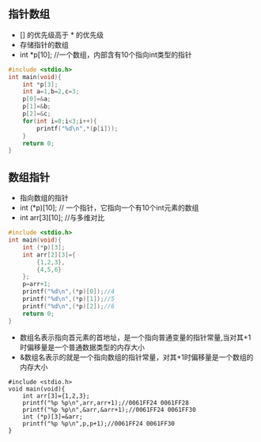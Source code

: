 ## 指针数组
* [] 的优先级高于 * 的优先级
* 存储指针的数组
* int *p[10];   //一个数组，内部含有10个指向int类型的指针
```c
#include <stdio.h>
int main(void){
    int *p[3];
    int a=1,b=2,c=3;
    p[0]=&a;
    p[1]=&b;
    p[2]=&c;
    for(int i=0;i<3;i++){
        printf("%d\n",*(p[i]));
    }
    return 0;
}
```
## 数组指针
* 指向数组的指针
* int (*p)[10];  // 一个指针，它指向一个有10个int元素的数组
* int arr[3][10]; //与多维对比
```c
#include <stdio.h>
int main(void){
    int (*p)[3];
    int arr[2][3]={
        {1,2,3},
        {4,5,6}
    };
    p=arr+1;
    printf("%d\n",(*p)[0]);//4
    printf("%d\n",(*p)[1]);//5
    printf("%d\n",(*p)[2]);//6
    return 0;
}
```
* 数组名表示指向首元素的首地址，是一个指向普通变量的指针常量,当对其+1时偏移量是一个普通数据类型的内存大小
* &数组名表示的就是一个指向数组的指针常量，对其+1时偏移量是一个数组的内存大小
```
#include <stdio.h>
void main(void){
    int arr[3]={1,2,3};
    printf("%p %p\n",arr,arr+1);//0061FF24 0061FF28
    printf("%p %p\n",&arr,&arr+1);//0061FF24 0061FF30
    int (*p)[3]=&arr;
    printf("%p %p\n",p,p+1);//0061FF24 0061FF30
}
```
